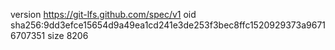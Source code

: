 version https://git-lfs.github.com/spec/v1
oid sha256:9dd3efce15654d9a49ea1cd241e3de253f3bec8ffc1520929373a96716707351
size 8206
